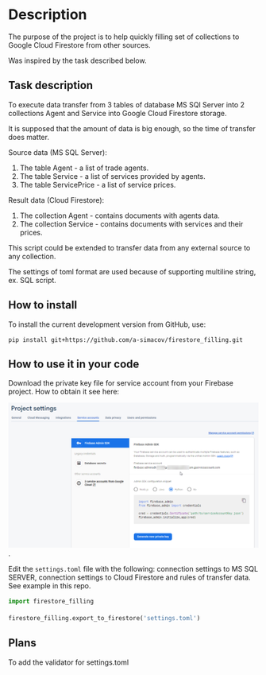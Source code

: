 # Description

The purpose of the project is to help quickly filling set of collections to Google Cloud Firestore from other sources.

Was inspired by the task described below.   

## Task description

To execute data transfer from 3 tables of database MS SQl Server into 2 collections Agent and Service into Google Cloud Firestore storage.

It is supposed that the amount of data is big enough, so the time of transfer does matter.

Source data (MS SQL Server):

1. The table Agent - a list of trade agents.
2. The table Service - a list of services provided by agents.
3. The table ServicePrice - a list of service prices.

Result data (Cloud Firestore):

1. The collection Agent - contains documents with agents data.
2. The collection Service - contains documents with services and their prices.

This script could be extended to transfer data from any external source to any collection.

The settings of toml format are used because of supporting multiline string, ex. SQL script.

## How to install

To install the current development version from GitHub, use:

```shell script
pip install git+https://github.com/a-simacov/firestore_filling.git
```

## How to use it in your code

Download the private key file for service account from your Firebase project. How to obtain it see here:

![](firestore-credentials.png).

Edit the `settings.toml` file with the following: connection settings to MS SQL SERVER, connection settings to Cloud Firestore and rules of transfer data. See example in this repo. 

```python
import firestore_filling

firestore_filling.export_to_firestore('settings.toml')
```

## Plans

To add the validator for settings.toml